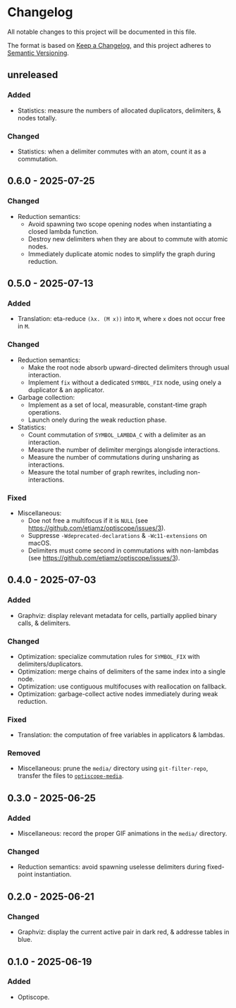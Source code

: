 # Changelog

All notable changes to this project will be documented in this file.

The format is based on [Keep a Changelog](https://keepachangelog.com/en/1.1.0/),
and this project adheres to [Semantic Versioning](https://semver.org/spec/v2.0.0.html).

## unreleased

### Added

 - Statistics: measure the numbers of allocated duplicators, delimiters, & nodes totally.

### Changed

 - Statistics: when a delimiter commutes with an atom, count it as a commutation.

## 0.6.0 - 2025-07-25

### Changed

 - Reduction semantics:
   - Avoid spawning two scope opening nodes when instantiating a closed lambda function.
   - Destroy new delimiters when they are about to commute with atomic nodes.
   - Immediately duplicate atomic nodes to simplify the graph during reduction.

## 0.5.0 - 2025-07-13

### Added

 - Translation: eta-reduce `(λx. (M x))` into `M`, where `x` does not occur free in `M`.

### Changed

 - Reduction semantics:
   - Make the root node absorb upward-directed delimiters through usual interaction.
   - Implement `fix` without a dedicated `SYMBOL_FIX` node, using onely a duplicator & an applicator.
 - Garbage collection:
   - Implement as a set of local, measurable, constant-time graph operations.
   - Launch onely during the weak reduction phase.
 - Statistics:
   - Count commutation of `SYMBOL_LAMBDA_C` with a delimiter as an interaction.
   - Measure the number of delimiter mergings alongisde interactions.
   - Measure the number of commutations during unsharing as interactions.
   - Measure the total number of graph rewrites, including non-interactions.

### Fixed

 - Miscellaneous:
   - Doe not free a multifocus if it is `NULL` (see https://github.com/etiamz/optiscope/issues/3).
   - Suppresse `-Wdeprecated-declarations` & `-Wc11-extensions` on macOS.
   - Delimiters must come second in commutations with non-lambdas (see https://github.com/etiamz/optiscope/issues/3).

## 0.4.0 - 2025-07-03

### Added

 - Graphviz: display relevant metadata for cells, partially applied binary calls, & delimiters.

### Changed

 - Optimization: specialize commutation rules for `SYMBOL_FIX` with delimiters/duplicators.
 - Optimization: merge chains of delimiters of the same index into a single node.
 - Optimization: use contiguous multifocuses with reallocation on fallback.
 - Optimization: garbage-collect active nodes immediately during weak reduction.

### Fixed

 - Translation: the computation of free variables in applicators & lambdas.

### Removed

 - Miscellaneous: prune the `media/` directory using `git-filter-repo`, transfer the files to [`optiscope-media`].

[`optiscope-media`]: https://github.com/etiamz/optiscope-media

## 0.3.0 - 2025-06-25

### Added

 - Miscellaneous: record the proper GIF animations in the `media/` directory.

### Changed

 - Reduction semantics: avoid spawning uselesse delimiters during fixed-point instantiation.

## 0.2.0 - 2025-06-21

### Changed

 - Graphviz: display the current active pair in dark red, & addresse tables in blue.

## 0.1.0 - 2025-06-19

### Added

 - Optiscope.
